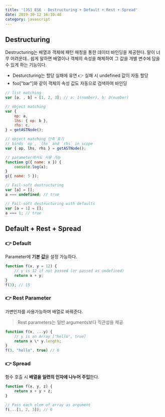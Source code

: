 ```yaml
---
title: '[JS] ES6 - Destructuring + Default + Rest + Spread'
date: 2019-10-12 16:10:48
category: javascript
---
```


## Destructuring

Destructuring는 배열과 객체에 패턴 매칭을 통한 데이터 바인딩을 제공한다. 말이 너무 어려운데.. 쉽게 말하면 배열이나 객체의 속성을 해체하여 그 값을 개별 변수에 담을 수 있게 하는 기능이다.

- Desturcturing는 할당 실패에 유연 :point_right: 실패 시 undefined 값이 자동 할당
- foo["bar"]와 같이 객체의 속성 값도 자동으로 검색하여 바인딩

```javascript
// list matching
var [a, , b] = [1, 2, 3]; // a: 1(number), b: 3(number)

// object matching
var {
	op: a,
	lhs: { op: b },
	rhs: c,
} = getASTNode();

// object matching 단축 표기
// binds `op`, `lhs` and `rhs` in scope
var { op, lhs, rhs } = getASTNode();

// parameter에서도 사용 가능
function g({ name: x }) {
	console.log(x);
}
g({ name: 5 });

// Fail-soft destructuring
var [a] = [];
a === undefined; // true

// Fail-soft destructuring with defaults
var [a = 1] = [];
a === 1; // true
```

## Default + Rest + Spread

### :point_right: Default

Parameter에 **기본 값**을 설정 가능하다.

```javascript
function f(x, y = 12) {
	// y is 12 if not passed (or passed as undefined)
	return x + y;
}
f(3); // 15
```

### :point_right: Rest Parameter

가변인자를 사용가능하며 배열로 바꿔준다.

> Rest parameters는 일반 arguments보다 직관성을 제공

```javascript
function f(x, ...y) {
    // y is an Array ["hello", true]
    return x \* y.length;
}
f(3, "hello", true) // 6
```

### :point_right: Spread

함수 호출 시 **배열을 일련의 인자에 나누어 주입**한다.

```javascript
function f(x, y, z) {
	return x + y + z;
}

// Pass each elem of array as argument
f(...[1, 2, 3]); // 6
```
